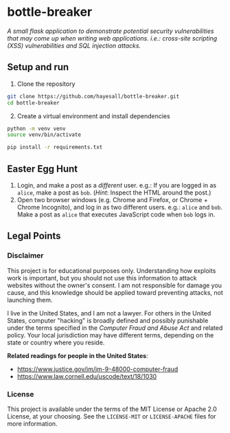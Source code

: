 # bottle-breaker

*A small flask application to demonstrate potential security vulnerabilities that may come up when writing web applications. i.e.: cross-site scripting (XSS) vulnerabilities and SQL injection attacks.*

## Setup and run

1. Clone the repository

```bash
git clone https://github.com/hayesall/bottle-breaker.git
cd bottle-breaker
```

2. Create a virtual environment and install dependencies

```bash
python -m venv venv
source venv/bin/activate

pip install -r requirements.txt
```

## Easter Egg Hunt

1. Login, and make a post as a *different* user. e.g.: If you are logged in as `alice`, make a post as `bob`. (*Hint*: Inspect the HTML around the post.)
2. Open two browser windows (e.g. Chrome and Firefox, or Chrome + Chrome Incognito), and log in as two different users. e.g.: `alice` and `bob`. Make a post as `alice` that executes JavaScript code when `bob` logs in.

## Legal Points

### Disclaimer

This project is for educational purposes only. Understanding how exploits work is important, but you should not use this information to attack websites without the owner's consent. I am not responsible for damage you cause, and this knowledge should be applied toward preventing attacks, not launching them.

I live in the United States, and I am not a lawyer. For others in the United States, computer "hacking" is broadly defined and possibly punishable under the terms specified in the *Computer Fraud and Abuse Act* and related policy. Your local jurisdiction may have different terms, depending on the state or country where you reside.

**Related readings for people in the United States**:

- https://www.justice.gov/jm/jm-9-48000-computer-fraud
- https://www.law.cornell.edu/uscode/text/18/1030

### License

This project is available under the terms of the MIT License or Apache 2.0 License, at your choosing. See the `LICENSE-MIT` or `LICENSE-APACHE` files for more information.
